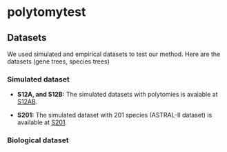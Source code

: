 # polytomytest

## Datasets

We used simulated and empirical datasets to test our method. Here are the datasets (gene trees, species trees)

### Simulated dataset

* __S12A, and S12B:__ The simulated datasets with polytomies is avaiable at [S12AB](https://gitlab.com/esayyari/polytomy/blob/master/S12AB.tar.gz).

* __S201:__ The simulated dataset with 201 species (ASTRAL-II dataset) is available at [S201](https://gitlab.com/esayyari/polytomy/blob/master/S201.tar.gz).

### Biological dataset